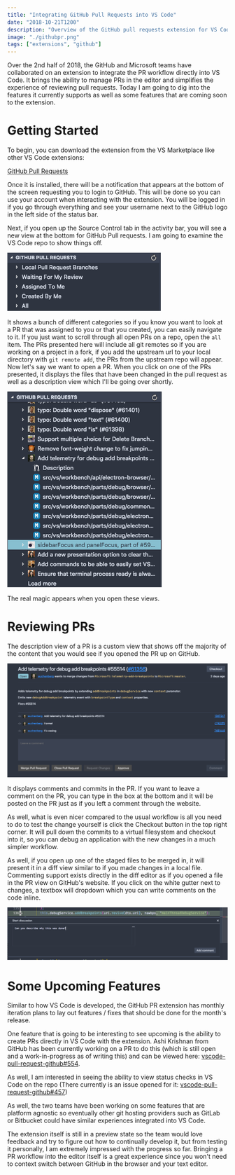 ```yaml
---
title: "Integrating GitHub Pull Requests into VS Code"
date: "2018-10-21T1200"
description: "Overview of the GitHub pull requests extension for VS Code"
image: "./githubpr.png"
tags: ["extensions", "github"]
---
```


Over the 2nd half of 2018, the GitHub and Microsoft teams have collaborated on an extension to integrate the PR workflow directly into VS Code. It brings the ability to manage PRs in the editor and simplifies the experience of reviewing pull requests. Today I am going to dig into the features it currently supports as well as some features that are coming soon to the extension.

<!-- end -->

# Getting Started

To begin, you can download the extension from the VS Marketplace like other VS Code extensions:

[GitHub Pull Requests](https://marketplace.visualstudio.com/items?itemName=GitHub.vscode-pull-request-github)

Once it is installed, there will be a notification that appears at the bottom of the screen requesting you to login to GitHub. This will be done so you can use your account when interacting with the extension. You will be logged in if you go through everything and see your username next to the GitHub logo in the left side of the status bar.

Next, if you open up the Source Control tab in the activity bar, you will see a new view at the bottom for GitHub Pull requests. I am going to examine the VS Code repo to show things off.

![pull requests view](pull-requests-view.png)

It shows a bunch of different categories so if you know you want to look at a PR that was assigned to you or that you created, you can easily navigate to it. If you just want to scroll through all open PRs on a repo, open the `all` item. The PRs presented here will include all git remotes so if you are working on a project in a fork, if you add the upstream url to your local directory with `git remote add`, the PRs from the upstream repo will appear. Now let's say we want to open a PR. When you click on one of the PRs presented, it displays the files that have been changed in the pull request as well as a description view which I'll be going over shortly.

![Example PR](pull-request-item.png)

The real magic appears when you open these views.

# Reviewing PRs

The description view of a PR is a custom view that shows off the majority of the content that you would see if you opened the PR up on GitHub.

![PR Description UI](prui.png)

It displays comments and commits in the PR. If you want to leave a comment on the PR, you can type in the box at the bottom and it will be posted on the PR just as if you left a comment through the website.

As well, what is even nicer compared to the usual workflow is all you need to do to test the change yourself is click the Checkout button in the top right corner. It will pull down the commits to a virtual filesystem and checkout into it, so you can debug an application with the new changes in a much simpler workflow.

As well, if you open up one of the staged files to be merged in, it will present it in a diff view similar to if you made changes in a local file. Commenting support exists directly in the diff editor as if you opened a file in the PR view on GitHub's website. If you click on the white gutter next to changes, a textbox will dropdown which you can write comments on the code inline.

![comments UI](comments.png)

# Some Upcoming Features

Similar to how VS Code is developed, the GitHub PR extension has monthly iteration plans to lay out features / fixes that should be done for the month's release.

One feature that is going to be interesting to see upcoming is the ability to create PRs directly in VS Code with the extension. Ashi Krishnan from GitHub has been currently working on a PR to do this (which is still open and a work-in-progress as of writing this) and can be viewed here: [vscode-pull-request-github#554](https://github.com/Microsoft/vscode-pull-request-github/pull/554).

As well, I am interested in seeing the ability to view status checks in VS Code on the repo (There currently is an issue opened for it: [vscode-pull-request-github#457](https://github.com/Microsoft/vscode-pull-request-github/issues/457))

As well, the two teams have been working on some features that are platform agnostic so eventually other git hosting providers such as GitLab or Bitbucket could have similar experiences integrated into VS Code.

The extension itself is still in a preview state so the team would love feedback and try to figure out how to continually develop it, but from testing it personally, I am extremely impressed with the progress so far. Bringing a PR workflow into the editor itself is a great experience since you won't need to context switch between GitHub in the browser and your text editor.
